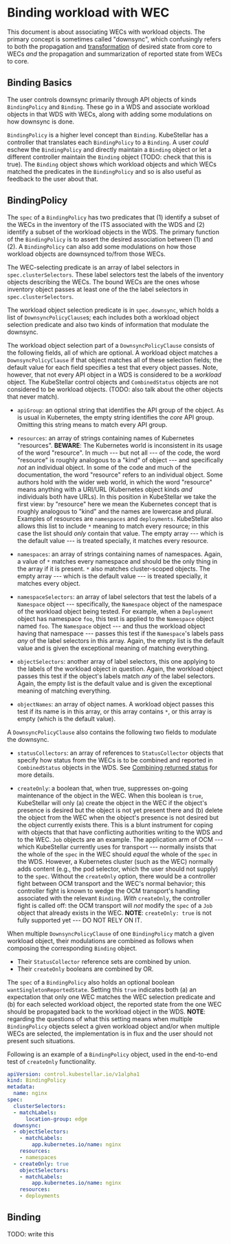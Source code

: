 # Binding workload with WEC

This document is about associating WECs with workload objects. The
primary concept is sometimes called "downsync", which confusingly
refers to both the propagation and [transformation](transforming.md)
of desired state from core to WECs _and_ the propagation and
summarization of reported state from WECs to core.

## Binding Basics

The user controls downsync primarily through API objects of kinds
`BindingPolicy` and `Binding`. These go in a WDS and associate
workload objects in that WDS with WECs, along with adding some
modulations on how downsync is done.

`BindingPolicy` is a higher level concept than `Binding`. KubeStellar
has a controller that translates each `BindingPolicy` to a
`Binding`. A user _could_ eschew the `BindingPolicy` and directly
maintain a `Binding` object or let a different controller maintain the
`Binding` object (TODO: check that this is true). The `Binding` object
shows which workload objects and which WECs matched the predicates in
the `BindingPolicy` and so is also useful as feedback to the user
about that.

## BindingPolicy

The `spec` of a `BindingPolicy` has two predicates that (1) identify a
subset of the WECs in the inventory of the ITS associated with the WDS
and (2) identify a subset of the workload objects in the WDS. The
primary function of the `BindingPolicy` is to assert the desired
association between (1) and (2). A `BindingPolicy` can also add some
modulations on how those workload objects are downsynced to/from those
WECs.

The WEC-selecting predicate is an array of label selectors in
`spec.clusterSelectors`. These label selectors test the labels of the
inventory objects describing the WECs. The bound WECs are the ones
whose inventory object passes at least one of the the label selectors
in `spec.clusterSelectors`.

The workload object selection predicate is in `spec.downsync`, which
holds a list of `DownsyncPolicyClause`s; each includes both a workload
object selection predicate and also two kinds of information that
modulate the downsync.

The workload object selection part of a `DownsyncPolicyClause`
consists of the following fields, all of which are optional. A
workload object matches a `DownsyncPolicyClause` if that object
matches all of these selection fields; the default value for each
field specifies a test that every object passes. Note, however, that
not every API object in a WDS is considered to be a _workload_
object. The KubeStellar control objects and `CombinedStatus` objects
are not considered to be workload objects. (TODO: also talk about the
other objects that never match).

- `apiGroup`: an optional string that identifies the API group of the
  object. As is usual in Kubernetes, the empty string identifies the
  _core_ API group. Omitting this string means to match every API
  group.

- `resources`: an array of strings containing names of Kubernetes
  "resources". **BEWARE**: The Kubernetes world is inconsistent in its
  usage of the word "resource". In much --- but not all --- of the
  code, the word "resource" is roughly analogous to a "kind" of object
  --- and specifically _not_ an individual object. In some of the code
  and much of the documentation, the word "resource" refers to an
  individual object. Some authors hold with the wider web world, in
  which the word "resource" means anything with a URI/URL (Kubernetes
  object kinds _and_ individuals both have URLs). In this position in
  KubeStellar we take the first view: by "resource" here we mean the
  Kubernetes concept that is roughly analogous to "kind" and the names
  are lowercase and plural. Examples of resources are `namespaces` and
  `deployments`. KubeStellar also allows this list to include `*`
  meaning to match every resource; in this case the list should _only_
  contain that value. The empty array --- which is the default value
  --- is treated specially, it matches every resource.

- `namespaces`: an array of strings containing names of
  namespaces. Again, a value of `*` matches every namespace and should
  be the only thing in the array if it is present. `*` also matches
  cluster-scoped objects.  The empty array --- which is the default
  value --- is treated specially, it matches every object.

- `namespaceSelectors`: an array of label selectors that test the
  labels of a `Namespace` object --- specifically, the `Namespace`
  object of the namespace of the workload object being tested. For
  example, when a `Deployment` object has namespace `foo`, this test
  is applied to the `Namespace` object named `foo`. The `Namespace`
  object --- and thus the workload object having that namespace ---
  passes this test if the `Namespace`'s labels pass _any_ of the label
  selectors in this array. Again, the empty list is the default value
  and is given the exceptional meaning of matching everything.

- `objectSelectors`: another array of label selectors, this one
  applying to the labels of the workload object in question. Again,
  the workload object passes this test if the object's labels match
  _any_ of the label selectors. Again, the empty list is the default
  value and is given the exceptional meaning of matching everything.

- `objectNames`: an array of object names. A workload object passes
  this test if its name is in this array, or this array contains `*`,
  or this array is empty (which is the default value).

A `DownsyncPolicyClause` also contains the following two fields to
modulate the downsync.

- `statusCollectors`: an array of references to `StatusCollector`
  objects that specify how status from the WECs is to be combined and
  reported in `CombinedStatus` objects in the WDS. See [Combining
  returned status](combined-status.md) for more details.

- `createOnly`: a boolean that, when true, suppresses on-going
  maintenance of the object in the WEC. When this boolean is `true`,
  KubeStellar will only (a) create the object in the WEC if the
  object's presence is desired but the object is not yet present there
  and (b) delete the object from the WEC when the object's presence is
  not desired but the object currently exists there. This is a blunt
  instrument for coping with objects that that have conflicting
  authorities writing to the WDS and to the WEC. `Job` objects are an
  example. The application arm of OCM --- which KubeStellar currently
  uses for transport --- normally insists that the whole of the `spec`
  in the WEC should _equal_ the whole of the `spec` in the
  WDS. However, a Kubernetes cluster (such as the WEC) normally adds
  content (e.g., the pod selector, which the user should not supply)
  to the `spec`. Without the `createOnly` option, there would be a
  controller fight between OCM transport and the WEC's normal
  behavior; this controller fight is known to wedge the OCM
  transport's handling associated with the relevant `Binding`. _With_
  `createOnly`, the controller fight is called off: the OCM transport
  will _not_ modify the `spec` of a `Job` object that already exists
  in the WEC. **NOTE**: `createOnly: true` is not fully supported yet
  --- DO NOT RELY ON IT.

When multiple `DownsyncPolicyClause` of one `BindingPolicy` match a
given workload object, their modulations are combined as follows when
composing the corresponding `Binding` object.

- Their `StatusCollector` reference sets are combined by union.
- Their `createOnly` booleans are combined by OR.

The `spec` of a `BindingPolicy` also holds an optional boolean
`wantSingletonReportedState`. Setting this `true` indicates both (a)
an expectation that only one WEC matches the WEC selection predicate
and (b) for each selected workload object, the reported state from the
one WEC should be propagated back to the workload object in the
WDS. **NOTE**: regarding the questions of what this setting means when
multiple `BindingPolicy` objects select a given workload object and/or
when multiple WECs are selected, the implementation is in flux and the
user should not present such situations.

Following is an example of a `BindingPolicy` object, used in the
end-to-end test of `createOnly` functionality.

```yaml
apiVersion: control.kubestellar.io/v1alpha1
kind: BindingPolicy
metadata:
  name: nginx
spec:
  clusterSelectors:
  - matchLabels:
      location-group: edge
  downsync:
  - objectSelectors:
    - matchLabels:
        app.kubernetes.io/name: nginx
    resources:
    - namespaces
  - createOnly: true
    objectSelectors:
    - matchLabels:
        app.kubernetes.io/name: nginx
    resources:
    - deployments
```

## Binding

TODO: write this
